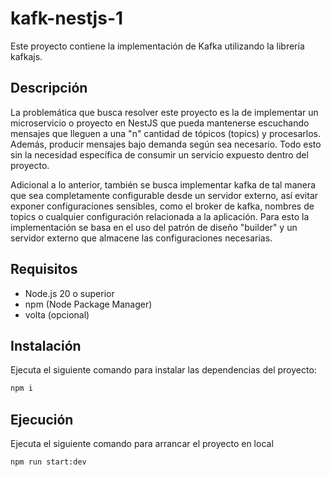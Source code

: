 # kafk-nestjs-1

Este proyecto contiene la implementación de Kafka utilizando la librería kafkajs.

## Descripción

La problemática que busca resolver este proyecto es la de implementar un microservicio o proyecto en NestJS que pueda mantenerse escuchando mensajes que lleguen a una "n" cantidad de tópicos (topics) y procesarlos. Además, producir mensajes bajo demanda según sea necesario. Todo esto sin la necesidad específica de consumir un servicio expuesto dentro del proyecto.

Adicional a lo anterior, también se busca implementar kafka de tal manera que sea completamente configurable desde un servidor externo, así evitar exponer configuraciones sensibles, como el broker de kafka, nombres de topics o cualquier configuración relacionada a la aplicación. Para esto la implementación se basa en el uso del patrón de diseño "builder" y un servidor externo que almacene las configuraciones necesarias.

## Requisitos

- Node.js 20 o superior
- npm (Node Package Manager)
- volta (opcional)

## Instalación

Ejecuta el siguiente comando para instalar las dependencias del proyecto:

```bash
npm i
```

## Ejecución

Ejecuta el siguiente comando para arrancar el proyecto en local

```bash
npm run start:dev
```